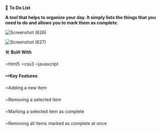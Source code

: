 📖 **To Do List**

**A tool that helps to organize your day. It simply lists the things that you need to do and allows you to mark them as complete.**


![Screenshot (626)](https://github.com/anjali21a/Todo_List/assets/128250000/60115817-d83a-423e-a1ce-9ebef5125926)

![Screenshot (627)](https://github.com/anjali21a/Todo_List/assets/128250000/4e67daa1-0547-40ec-9c95-8f946e3d15f4)


🛠 **Built With**

⭐️html5   ⭐️css3   ⭐️javascript 



 🗝️**Key Features**

⭐️Adding a new item

⭐️Removing a selected item

⭐️Marking a selected item as complete

⭐️Removing all items marked as complete at once


